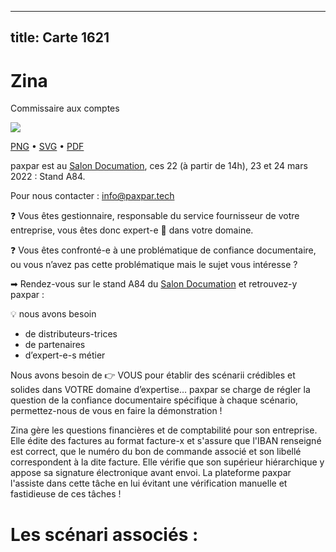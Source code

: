 
---
title: Carte 1621
---

# Zina


Commissaire
aux comptes


![](https://media.paxpar.tech/ludi/card_1621_recto.png)

[PNG](https://media.paxpar.tech/ludi/card_1621_recto.png) • [SVG](https://media.paxpar.tech/ludi/card_1621_recto.svg) • [PDF](https://media.paxpar.tech/ludi/card_1621_recto.pdf)

paxpar est au [Salon Documation](https://www.documation.fr/info_societe/527/paxpartech.html), ces 22 (à partir de 14h), 23 et 24 mars 2022 : Stand A84.

Pour nous contacter : info@paxpar.tech

❓ Vous êtes gestionnaire, responsable du service fournisseur de votre entreprise, vous êtes donc expert-e 👏 dans votre domaine. 

❓ Vous êtes confronté-e à une problématique de confiance documentaire, ou vous n’avez pas cette problématique mais le sujet vous intéresse ? 

➡ Rendez-vous sur le stand A84 du [Salon Documation](https://www.documation.fr/info_societe/527/paxpartech.html) et retrouvez-y paxpar :

💡 nous avons besoin
  - de distributeurs-trices
  - de partenaires
  - d’expert-e-s métier


Nous avons besoin de 👉 VOUS pour établir des scénarii crédibles et solides dans VOTRE domaine d’expertise… paxpar se charge de régler la question de la confiance documentaire spécifique à chaque scénario, permettez-nous de vous en faire la démonstration !

Zina gère les questions financières et de comptabilité pour son entreprise. Elle édite des factures au format facture-x et s'assure que l'IBAN renseigné est correct, que le numéro du bon de commande associé et son libellé correspondent à la dite facture. Elle vérifie que son supérieur hiérarchique y appose sa signature électronique avant envoi. La plateforme paxpar l'assiste dans cette tâche en lui évitant une vérification manuelle et fastidieuse de ces tâches !
# Les scénari associés :
   



